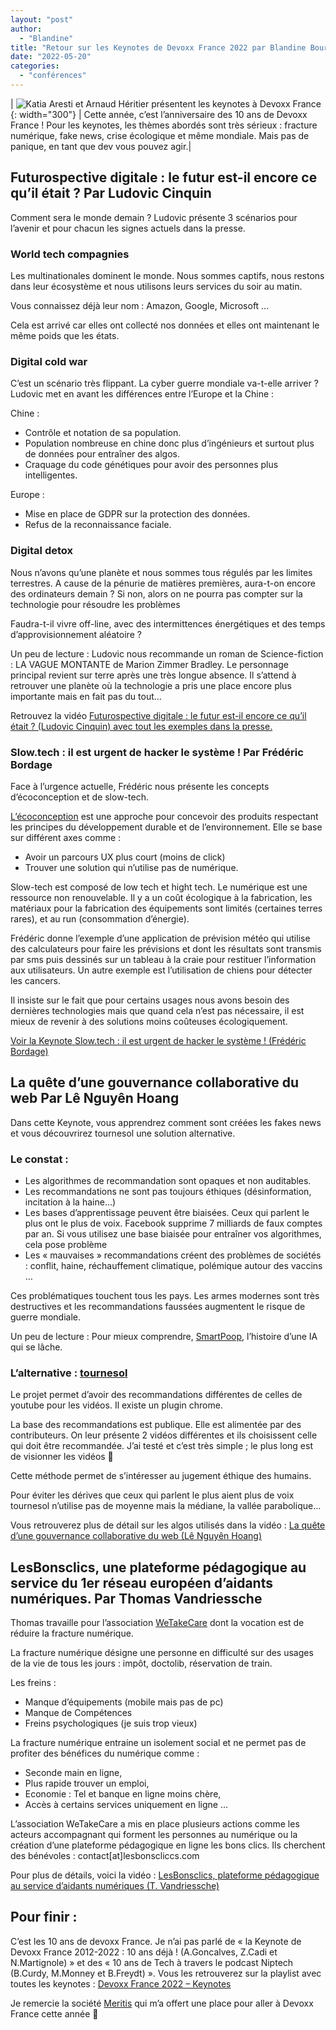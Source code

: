 ```yaml
---
layout: "post"
author:
  - "Blandine"
title: "Retour sur les Keynotes de Devoxx France 2022 par Blandine Bourgois"
date: "2022-05-20"
categories:
  - "conférences"
---
```


| ![Katia Aresti et Arnaud Héritier présentent les keynotes à Devoxx France](/assets/2022/05/2022-05-27-devoxx-france-par-blandine/photo1.jpg){: width="300"} | Cette année, c’est l’anniversaire des 10 ans de Devoxx France ! Pour les keynotes, les thèmes abordés sont très sérieux : fracture numérique, fake news, crise écologique et même mondiale. Mais pas de panique, en tant que dev vous pouvez agir.|

## Futurospective digitale : le futur est-il encore ce qu’il était ? Par Ludovic Cinquin

Comment sera le monde demain ? Ludovic présente 3 scénarios pour l’avenir et pour chacun les signes actuels dans la presse.
### World tech compagnies

Les multinationales dominent le monde. Nous sommes captifs, nous restons dans leur écosystème et nous utilisons leurs services du soir au matin.

Vous connaissez déjà leur nom : Amazon, Google, Microsoft …

Cela est arrivé car elles ont collecté nos données et elles ont maintenant le même poids que les états.
### Digital cold war

C’est un scénario très flippant. La cyber guerre mondiale va-t-elle arriver ? Ludovic met en avant les différences entre l’Europe et la Chine :

Chine :
* Contrôle et notation de sa population.
* Population nombreuse en chine donc plus d’ingénieurs et surtout plus de données pour entraîner des algos.
* Craquage du code génétiques pour avoir des personnes plus intelligentes.

Europe :
* Mise en place de GDPR sur la protection des données.
* Refus de la reconnaissance faciale.

### Digital detox

Nous n’avons qu’une planète et nous sommes tous régulés par les limites terrestres. A cause de la pénurie de matières premières, aura-t-on encore des ordinateurs demain ? Si non, alors on ne pourra pas compter sur la technologie pour résoudre les problèmes

Faudra-t-il vivre off-line, avec des intermittences énergétiques et des temps d’approvisionnement aléatoire ?

Un peu de lecture : Ludovic nous recommande un roman de Science-fiction : LA VAGUE MONTANTE de Marion Zimmer Bradley. Le personnage principal revient sur terre après une très longue absence. Il s’attend à retrouver une planète où la technologie a pris une place encore plus importante mais en fait pas du tout…

Retrouvez la vidéo [Futurospective digitale : le futur est-il encore ce qu’il était ? (Ludovic Cinquin) avec tout les exemples dans la presse.](https://youtu.be/KMzwEbyriZA)

### Slow.tech : il est urgent de hacker le système ! Par Frédéric Bordage

Face à l’urgence actuelle, Frédéric nous présente les concepts d’écoconception et de slow-tech.

[L’écoconception](https://fr.wikipedia.org/wiki/%C3%89coconception) est une approche pour concevoir des produits respectant les principes du développement durable et de l’environnement. Elle se base sur différent axes comme :

* Avoir un parcours UX plus court (moins de click)
* Trouver une solution qui n’utilise pas de numérique.

Slow-tech est composé de low tech et hight tech. Le numérique est une ressource non renouvelable. Il y a un coût écologique à la fabrication, les matériaux pour la fabrication des équipements sont limités (certaines terres rares), et au run (consommation d’énergie).

Frédéric donne l’exemple d’une application de prévision météo qui utilise des calculateurs pour faire les prévisions et dont les résultats sont transmis par sms puis dessinés sur un tableau à la craie pour restituer l’information aux utilisateurs. Un autre exemple est l’utilisation de chiens pour détecter les cancers.

Il insiste sur le fait que pour certains usages nous avons besoin des dernières technologies mais que quand cela n’est pas nécessaire, il est mieux de revenir à des solutions moins coûteuses écologiquement.

[Voir la Keynote Slow.tech : il est urgent de hacker le système ! (Frédéric Bordage)](https://youtu.be/1uQPVOK45ow)

## La quête d’une gouvernance collaborative du web Par Lê Nguyên Hoang

Dans cette Keynote, vous apprendrez comment sont créées les fakes news et vous découvrirez tournesol une solution alternative.
### Le constat :

* Les algorithmes de recommandation sont opaques et non auditables.
* Les recommandations ne sont pas toujours éthiques (désinformation, incitation à la haine…)
* Les bases d’apprentissage peuvent être biaisées. Ceux qui parlent le plus ont le plus de voix. Facebook supprime 7 milliards de faux comptes par an. Si vous utilisez une base biaisée pour entraîner vos algorithmes, cela pose problème
* Les « mauvaises » recommandations créent des problèmes de sociétés : conflit, haine, réchauffement climatique, polémique autour des vaccins …

Ces problématiques touchent tous les pays. Les armes modernes sont très destructives et les recommandations faussées augmentent le risque de guerre mondiale.

Un peu de lecture : Pour mieux comprendre, [SmartPoop](https://github.com/lenhoanglnh/SmartPoop), l’histoire d’une IA qui se lâche.
### L’alternative : [tournesol](https://tournesol.app/)

Le projet permet d’avoir des recommandations différentes de celles de youtube pour les vidéos. Il existe un plugin chrome.

La base des recommandations est publique. Elle est alimentée par des contributeurs. On leur présente 2 vidéos différentes et ils choisissent celle qui doit être recommandée. J’ai testé et c’est très simple ; le plus long est de visionner les vidéos 🙂

Cette méthode permet de s’intéresser au jugement éthique des humains.

Pour éviter les dérives que ceux qui parlent le plus aient plus de voix tournesol n’utilise pas de moyenne mais la médiane, la vallée parabolique…

Vous retrouverez plus de détail sur les algos utilisés dans la vidéo : [La quête d’une gouvernance collaborative du web (Lê Nguyên Hoang)](https://youtu.be/hdAEGAwlK0M)
## LesBonsclics, une plateforme pédagogique au service du 1er réseau européen d’aidants numériques. Par Thomas Vandriessche

Thomas travaille pour l’association [WeTakeCare](https://wetechcare.org/) dont la vocation est de réduire la fracture numérique.

La fracture numérique désigne une personne en difficulté sur des usages de la vie de tous les jours : impôt, doctolib, réservation de train.

Les freins :
* Manque d’équipements (mobile mais pas de pc)
* Manque de Compétences
* Freins psychologiques (je suis trop vieux)

La fracture numérique entraine un isolement social et ne permet pas de profiter des bénéfices du numérique comme :
* Seconde main en ligne,
* Plus rapide trouver un emploi,
* Economie : Tel et banque en ligne moins chère,
* Accès à certains services uniquement en ligne …

L’association WeTakeCare a mis en place plusieurs actions comme les acteurs accompagnant qui forment les personnes au numérique ou la création d’une plateforme pédagogique en ligne les bons clics. Ils cherchent des bénévoles : contact[at]lesbonscliccs.com

Pour plus de détails, voici la vidéo : [LesBonsclics, plateforme pédagogique au service d’aidants numériques (T. Vandriessche)](https://youtu.be/fJwDbP3CB-0)

## Pour finir :

C’est les 10 ans de devoxx France. Je n’ai pas parlé de « la Keynote de Devoxx France 2012-2022 : 10 ans déjà ! (A.Goncalves, Z.Cadi et N.Martignole) » et des « 10 ans de Tech à travers le podcast Niptech (B.Curdy, M.Monney et B.Freydt) ». Vous les retrouverez sur la playlist avec toutes les keynotes : [Devoxx France 2022 – Keynotes](https://www.youtube.com/watch?v=kOXJEzD8GKw&list=PLTbQvx84FrATm7dWH-BqaK_hiXKg4yrps)

Je remercie la société [Meritis](https://meritis.fr) qui m’a offert une place pour aller à Devoxx France cette année 🙂

